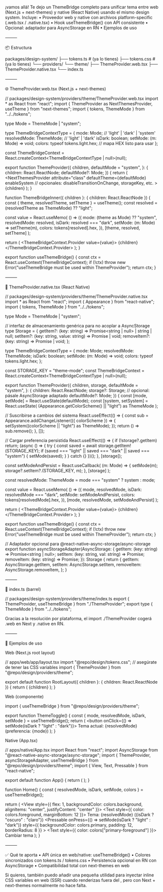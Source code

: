 ¡vamos allá! Te dejo un ThemeBridge completo para unificar tema entre web (Next.js + next-themes) y native (React Native) usando el mismo design system. Incluye:
	•	Proveedor web y native con archivos platform-specific (.web.tsx / .native.tsx)
	•	Hook useThemeBridge() con API consistente
	•	Opcional: adaptador para AsyncStorage en RN
	•	Ejemplos de uso

⸻

📦 Estructura

packages/design-system/
├── tokens.ts               # (ya lo tienes)
├── tokens.css              # (ya lo tienes)
└── providers/
    └── theme/
        ├── ThemeProvider.web.tsx
        ├── ThemeProvider.native.tsx
        └── index.ts


⸻

🌐 ThemeProvider.web.tsx (Next.js + next-themes)

// packages/design-system/providers/theme/ThemeProvider.web.tsx
import * as React from "react";
import { ThemeProvider as NextThemesProvider, useTheme } from "next-themes";
import { tokens, ThemeMode } from "../../tokens";

type Mode = ThemeMode | "system";

type ThemeBridgeContextType = {
  mode: Mode;                  // 'light' | 'dark' | 'system'
  resolvedMode: ThemeMode;     // 'light' | 'dark'
  isDark: boolean;
  setMode: (m: Mode) => void;
  colors: typeof tokens.light.hex; // mapa HEX listo para usar
};

const ThemeBridgeContext = React.createContext<ThemeBridgeContextType | null>(null);

export function ThemeProvider({
  children,
  defaultMode = "system",
}: {
  children: React.ReactNode;
  defaultMode?: Mode;
}) {
  return (
    <NextThemesProvider
      attribute="class"
      defaultTheme={defaultMode}
      enableSystem
      // opcionales: disableTransitionOnChange, storageKey, etc.
    >
      <ThemeBridgeInner>{children}</ThemeBridgeInner>
    </NextThemesProvider>
  );
}

function ThemeBridgeInner({ children }: { children: React.ReactNode }) {
  const { theme, resolvedTheme, setTheme } = useTheme();
  const resolved = (resolvedTheme as ThemeMode) ?? "light";

  const value = React.useMemo(
    () => ({
      mode: (theme as Mode) ?? "system",
      resolvedMode: resolved,
      isDark: resolved === "dark",
      setMode: (m: Mode) => setTheme(m),
      colors: tokens[resolved].hex,
    }),
    [theme, resolved, setTheme]
  );

  return (
    <ThemeBridgeContext.Provider value={value}>
      {children}
    </ThemeBridgeContext.Provider>
  );
}

export function useThemeBridge() {
  const ctx = React.useContext(ThemeBridgeContext);
  if (!ctx) throw new Error("useThemeBridge must be used within ThemeProvider");
  return ctx;
}


⸻

📱 ThemeProvider.native.tsx (React Native)

// packages/design-system/providers/theme/ThemeProvider.native.tsx
import * as React from "react";
import { Appearance } from "react-native";
import { tokens, ThemeMode } from "../../tokens";

type Mode = ThemeMode | "system";

// interfaz de almacenamiento genérica para no acoplar a AsyncStorage
type Storage = {
  getItem?: (key: string) => Promise<string | null> | string | null;
  setItem?: (key: string, value: string) => Promise<void> | void;
  removeItem?: (key: string) => Promise<void> | void;
};

type ThemeBridgeContextType = {
  mode: Mode;
  resolvedMode: ThemeMode;
  isDark: boolean;
  setMode: (m: Mode) => void;
  colors: typeof tokens.light.hex;
};

const STORAGE_KEY = "theme-mode";
const ThemeBridgeContext = React.createContext<ThemeBridgeContextType | null>(null);

export function ThemeProvider({
  children,
  storage,
  defaultMode = "system",
}: {
  children: React.ReactNode;
  storage?: Storage;     // opcional: pásale AsyncStorage adaptado
  defaultMode?: Mode;
}) {
  const [mode, setMode] = React.useState<Mode>(defaultMode);
  const [system, setSystem] = React.useState<ThemeMode>(
    (Appearance.getColorScheme() || "light") as ThemeMode
  );

  // Suscribirse a cambios del sistema
  React.useEffect(() => {
    const sub = Appearance.addChangeListener(({ colorScheme }) => {
      setSystem((colorScheme || "light") as ThemeMode);
    });
    return () => sub.remove();
  }, []);

  // Cargar preferencia persistida
  React.useEffect(() => {
    if (!storage?.getItem) return;
    (async () => {
      try {
        const saved = await storage.getItem!(STORAGE_KEY);
        if (saved === "light" || saved === "dark" || saved === "system") {
          setMode(saved);
        }
      } catch {}
    })();
  }, [storage]);

  const setModeAndPersist = React.useCallback(
    (m: Mode) => {
      setMode(m);
      storage?.setItem?.(STORAGE_KEY, m);
    },
    [storage]
  );

  const resolvedMode: ThemeMode = mode === "system" ? system : mode;

  const value = React.useMemo(
    () => ({
      mode,
      resolvedMode,
      isDark: resolvedMode === "dark",
      setMode: setModeAndPersist,
      colors: tokens[resolvedMode].hex,
    }),
    [mode, resolvedMode, setModeAndPersist]
  );

  return (
    <ThemeBridgeContext.Provider value={value}>
      {children}
    </ThemeBridgeContext.Provider>
  );
}

export function useThemeBridge() {
  const ctx = React.useContext(ThemeBridgeContext);
  if (!ctx) throw new Error("useThemeBridge must be used within ThemeProvider");
  return ctx;
}

// Adaptador opcional para @react-native-async-storage/async-storage
export function asyncStorageAdapter(AsyncStorage: {
  getItem: (key: string) => Promise<string | null>;
  setItem: (key: string, val: string) => Promise<void>;
  removeItem: (key: string) => Promise<void>;
}): Storage {
  return {
    getItem: AsyncStorage.getItem,
    setItem: AsyncStorage.setItem,
    removeItem: AsyncStorage.removeItem,
  };
}


⸻

🧭 index.ts (barrel)

// packages/design-system/providers/theme/index.ts
export { ThemeProvider, useThemeBridge } from "./ThemeProvider";
export type { ThemeMode } from "../../tokens";

Gracias a la resolución por plataforma, el import ./ThemeProvider cogerá .web en Next y .native en RN.

⸻

🧪 Ejemplos de uso

Web (Next.js root layout)

// apps/web/app/layout.tsx
import "@repo/design/tokens.css"; // asegúrate de tener las CSS variables
import { ThemeProvider } from "@repo/design/providers/theme";

export default function RootLayout({ children }: { children: React.ReactNode }) {
  return (
    <html lang="es" suppressHydrationWarning>
      <body>
        <ThemeProvider defaultMode="system">
          {children}
        </ThemeProvider>
      </body>
    </html>
  );
}

Web (componente)

import { useThemeBridge } from "@repo/design/providers/theme";

export function ThemeToggle() {
  const { mode, resolvedMode, isDark, setMode } = useThemeBridge();
  return (
    <button onClick={() => setMode(isDark ? "light" : "dark")}>
      Tema actual: {resolvedMode} (preferencia: {mode})
    </button>
  );
}

Native (App.tsx)

// apps/native/App.tsx
import React from "react";
import AsyncStorage from "@react-native-async-storage/async-storage";
import { ThemeProvider, asyncStorageAdapter, useThemeBridge } from "@repo/design/providers/theme";
import { View, Text, Pressable } from "react-native";

export default function App() {
  return (
    <ThemeProvider storage={asyncStorageAdapter(AsyncStorage)} defaultMode="system">
      <Home />
    </ThemeProvider>
  );
}

function Home() {
  const { resolvedMode, isDark, setMode, colors } = useThemeBridge();

  return (
    <View style={{ flex: 1, backgroundColor: colors.background, alignItems: "center", justifyContent: "center" }}>
      <Text style={{ color: colors.foreground, marginBottom: 12 }}>
        Tema: {resolvedMode} ({isDark ? "oscuro" : "claro"})
      </Text>
      <Pressable
        onPress={() => setMode(isDark ? "light" : "dark")}
        style={{ backgroundColor: colors.primary, padding: 12, borderRadius: 8 }}
      >
        <Text style={{ color: colors["primary-foreground"] }}>
          Cambiar tema
        </Text>
      </Pressable>
    </View>
  );
}


⸻

✅ Qué te aporta
	•	API única en web/native: useThemeBridge()
	•	Colores sincronizados con tokens.ts / tokens.css
	•	Persistencia opcional en RN con AsyncStorage
	•	Compatibilidad total con next-themes en web

Si quieres, también puedo añadir una pequeña utilidad para inyectar inline CSS variables en web (SSR) cuando renderizas fuera del <html class="dark">, pero con Next + next-themes normalmente no hace falta.
